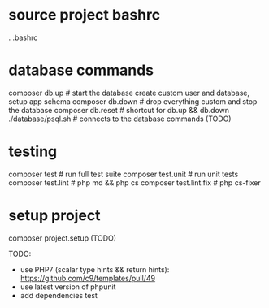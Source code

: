 # source project bashrc
. .bashrc

# database commands
composer db.up      # start the database create custom user and database, setup app schema
composer db.down    # drop everything custom and stop the database
composer db.reset   # shortcut for db.up && db.down
./database/psql.sh  # connects to the database commands (TODO)

# testing
composer test            # run full test suite
composer test.unit       # run unit tests
composer test.lint       # php md && php cs
composer test.lint.fix   # php cs-fixer

# setup project
composer project.setup (TODO)


TODO:
- use PHP7 (scalar type hints && return hints): https://github.com/c9/templates/pull/49
- use latest version of phpunit
- add dependencies test